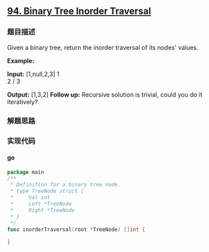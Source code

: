 ## [94. Binary Tree Inorder Traversal](https://leetcode.com/problems/binary-tree-inorder-traversal/)

### 题目描述
Given a binary tree, return the inorder traversal of its nodes' values.

**Example:**

**Input:** [1,null,2,3]
   1
    \
     2
    /
   3

**Output:** [1,3,2]
**Follow up:** Recursive solution is trivial, could you do it iteratively?

### 解题思路


### 实现代码

#### go
```go
package main
/**
 * Definition for a binary tree node.
 * type TreeNode struct {
 *     Val int
 *     Left *TreeNode
 *     Right *TreeNode
 * }
 */
func inorderTraversal(root *TreeNode) []int {
    
}
```
